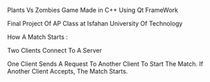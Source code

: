 Plants Vs Zombies Game Made in C++ Using Qt FrameWork

Final Project Of AP Class at Isfahan University Of Technology

How A Match Starts :

Two Clients Connect To A Server

One Client Sends A Request To Another Client To Start The Match. If Another Client Accepts, The Match Starts.
